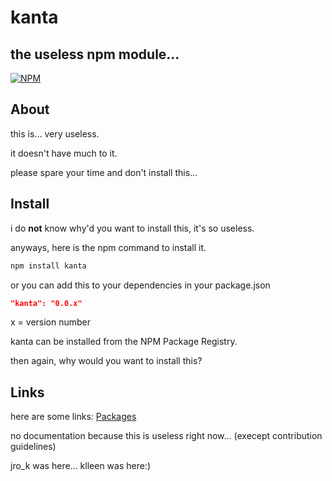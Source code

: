 # kanta
## the useless npm module...


[![NPM](https://nodei.co/npm/kanta.png?downloads=true&downloadRank=true&stars=true)](https://nodei.co/npm/kanta/)
                                                                               



## About
this is... very useless.

it doesn't have much to it.

please spare your time and don't install this...

## Install

i do **not** know why'd you want to install this, it's so useless.

anyways, here is the npm command to install it.

```sh
npm install kanta
```
or you can add this to your dependencies in your package.json

```json
"kanta": "0.0.x"
```
x = version number 

kanta can be installed from the NPM Package Registry.

then again, why would you want to install this?


## Links
here are some links:
[Packages](https://github.com/jr-ok/kanta/packages)


no documentation because this is useless right now... (execept contribution guidelines)

jro_k was here...
klleen was here:)